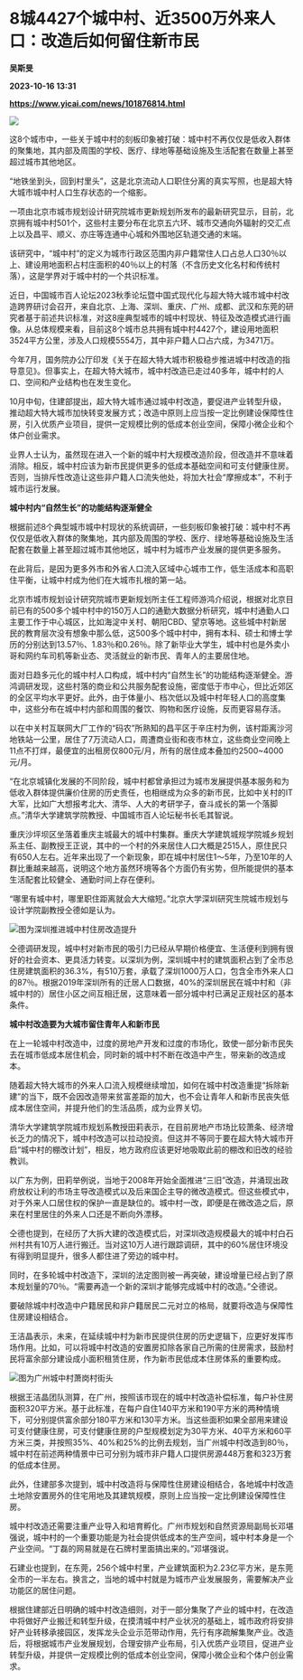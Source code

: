 # 8城4427个城中村、近3500万外来人口：改造后如何留住新市民
**吴斯旻**

**2023-10-16 13:31**

**https://www.yicai.com/news/101876814.html**

![](https://imgcdn.yicai.com/uppics/slides/2023/10/1f1040e2d9acb10c408b9f866f7fe651.jpg)

这8个城市中，一些关于城中村的刻板印象被打破：城中村不再仅仅是低收入群体的聚集地，其内部及周围的学校、医疗、绿地等基础设施及生活配套在数量上甚至超过城市其他地区。

“地铁坐到头，回到村里头”，这是北京流动人口职住分离的真实写照，也是超大特大城市城中村人口生存状态的一个缩影。

一项由北京市城市规划设计研究院城市更新规划所发布的最新研究显示，目前，北京拥有城中村501个，这些村主要分布在北京五六环、城市交通向外辐射的交汇点上以及昌平、顺义、亦庄等连通中心城和外围地区轨道交通的末端。

该研究中，“城中村”的定义为城市行政区范围内非户籍常住人口占总人口30％以上、建设用地面积占村庄面积的40％以上的村落（不含历史文化名村和传统村落），这是学界对于城中村的一个共识标准。

近日，中国城市百人论坛2023秋季论坛暨中国式现代化与超大特大城市城中村改造跨界研讨会召开，来自北京、上海、深圳、重庆、广州、成都、武汉和东莞的研究者基于前述共识标准，对这8座典型城市的城中村现状、特征及改造模式进行画像。从总体规模来看，目前这8个城市总共拥有城中村4427个，建设用地面积3524平方公里，涉及人口规模5554万，其中非户籍人口占六成，为3471万。

今年7月，国务院办公厅印发《关于在超大特大城市积极稳步推进城中村改造的指导意见》。但事实上，在超大特大城市，城中村改造已走过40多年，城中村的人口、空间和产业结构也在发生变化。

10月中旬，住建部提出，超大特大城市通过城中村改造，要促进产业转型升级，推动超大特大城市加快转变发展方式；改造中原则上应当按一定比例建设保障性住房，引入优质产业项目，提供一定规模比例的低成本创业空间，保障小微企业和个体户创业需求。

业界人士认为，虽然现在进入一个新的城中村大规模改造阶段，但改造并不意味着消除。相反，城中村应该为新市民提供更多的低成本基础空间和可支付健康住房。否则，当排斥性改造让这些非户籍人口流失他处，将加大社会“摩擦成本”，不利于城市运行发展。

**城中村内“自然生长”的功能结构逐渐健全**

根据前述8个典型城市城中村现状的系统调研，一些刻板印象被打破：城中村不再仅仅是低收入群体的聚集地，其内部及周围的学校、医疗、绿地等基础设施及生活配套在数量上甚至超过城市其他地区，城中村为城市产业发展的提供更多服务。

在此背后，是因为更多外市和外省人口流入区域中心城市工作，低生活成本和高职住平衡，让城中村成为他们在大城市扎根的第一站。

北京市城市规划设计研究院城市更新规划所主任工程师游鸿介绍说，根据对北京目前已有的500多个城中村中的150万人口的通勤大数据分析研究，城中村通勤人口主要工作于中心城区，比如海淀中关村、朝阳CBD、望京等地。这些城中村新居民的教育层次没有想象中那么低，这500多个城中村中，拥有本科、硕士和博士学历的分别达到13.57％、1.83％和0.26％。除了新毕业大学生，城中村也是外卖小哥和网约车司机等新业态、灵活就业的新市民、青年人的主要居住地。

面对日趋多元化的城中村人口构成，城中村内“自然生长”的功能结构逐渐健全。游鸿调研发现，这些村落的商业和公共服务配套设施，密度低于市中心，但比近郊区的全区平均水平更好。此外，由于体量小、档次低以及城中村年轻人口的高度集中，这些分布在城中村内部和周围的餐饮、购物和医疗设施，反而更容易存活。

以在中关村互联网大厂工作的“码农”所熟知的昌平区于辛庄村为例，该村距离沙河地铁站一公里，居住了7万流动人口，周遭商业街和夜市林立，这些商业空间晚上11点不打烊，最便宜的出租房仅800元/月，所有的居住成本叠加约2500~4000元/月。

“在北京城镇化发展的不同阶段，城中村都曾承担过为城市发展提供基本服务和为低收入群体提供廉价住房的历史责任，也相继成为众多的新市民，比如中关村的IT大军，比如广大想报考北大、清华、人大的考研学子，奋斗成长的第一个落脚点。”清华大学建筑学院教授、中国城市百人论坛秘书长毛其智说。

重庆沙坪坝区坐落着重庆主城最大的城中村集群。重庆大学建筑城规学院城乡规划系主任、副教授王正说，其中的一个村的外来居住人口大概是2515人，原住民只有650人左右。近年来出现了一个新现象，即在城中村居住1～5年，乃至10年的人群比重越来越高，说明这个地方虽然环境等各个方面仍有劣势，但所能提供的基本生活配套比较健全、通勤时间上存在便利。

“哪里有城中村，哪里职住距离就会大大缩短。”北京大学深圳研究生院城市规划与设计学院副教授仝德如是认为。

![图为深圳推进城中村住房改造提升](https://imgcdn.yicai.com/uppics/images/2023/10/27dedec679f6bd807b2f68122e75b79e.jpg)

仝德调研发现，城中村对新市民的吸引力已经从早期价格便宜、生活便利到拥有很好的社会资本、更具活力转变。以深圳为例，深圳城中村的建筑面积占到了全市总住房建筑面积的36.3%，有510万套，承载了深圳1000万人口，包含全市外来人口的87％。根据2019年深圳所有的迁居人口数据，40%的深圳居民在城中村和（非城中村的）居住小区之间互相迁居，这意味着一部分城中村已满足正规社区的基本条件。

**城中村改造要为大城市留住青年人和新市民**

在上一轮城中村改造中，过度的房地产开发和过度的市场化，致使一部分新市民失去在城市低成本居住机会，同时新的城中村不断在改造中产生，带来新的改造成本。

随着超大特大城市的外来人口流入规模继续增加，如何在城中村改造重提“拆除新建”的当下，既不会因改造带来贫富差距的加大，也不会让青年人和新市民丧失低成本居住空间，并提升他们的生活品质，成为业界关切。

清华大学建筑学院城市规划系教授田莉表示，在目前房地产市场比较萧条、经济增长乏力的情况下，城中村改造可以拉动投资。但这并不等同于要在超大特大城市开启“城中村的棚改计划”，相反，地方政府应该更好地吸取此前的棚改和旧改的经验教训。

以广东为例，田莉举例说，当地于2008年开始全面推进“三旧”改造，并涌现出政府放权让利的市场主导改造模式以及后来国企主导的微改造模式。但这些模式中，对于外来人口居住权的保护一直是缺位的。城中村一改，即便是在微改造之后，原来在村里居住的外来人口还是不断向外漂移。

仝德也提到，在经历了大拆大建的改造模式后，对深圳改造规模最大的城中村白石州村共有10万人进行搬迁。当对这10万人进行跟踪调研，其中的60%居住环境没有得到明显提升，很多人都住进了旁边的城中村。

同时，在多轮城中村改造下，深圳的法定图则被一再突破，建设增量已经占到了原本规划量的70％。“需要再造一个新的深圳才能够完成城中村的改造。”仝德说。

要破除城中村改造中户籍居民和非户籍居民二元对立的格局，就要将改造与保障性住房建设相结合。

王洁晶表示，未来，在延续城中村为新市民提供住房的历史逻辑下，应更好发挥市场作用。比如，可以将城中村改造的安置房扣除各家自己所需的住房需求，鼓励村民将富余部分建设成小面积租赁住房，作为新市民低成本住房体系的重要构成。

![图为广州城中村萧岗村街头](https://imgcdn.yicai.com/uppics/images/2023/10/3d4ba6217e165ed02dfd986fc79276dd.jpg)

根据王洁晶团队测算，在广州，按照该市现在的城中村改造补偿标准，每户补住房面积320平方米。基于此标准，在每户自住140平方米和190平方米的两种情境下，可分别提供富余部分180平方米和130平方米。当这些面积如果全部用来建设可支付健康住房，可支付健康住房的户型规模划定为30平方米、40平方米和60平方米三类，并按照35%、40%和25%的比例去规划，当广州城中村改造到80％，城中村在前述两种情景中已可分别为城市非户籍人口提供房源448万套和323万套的低成本住房。

此外，住建部多次提到，城中村改造将与保障性住房建设相结合，各地城中村改造土地除安置房外的住宅用地及其建筑规模，原则上应当按一定比例建设保障性住房。

城中村改造还需要注重产业导入和培育孵化。广州市规划和自然资源局副局长邓堪强说，城中村的一个重要功能是为社会提供低成本的生产空间，城中村本身是一个产业空间。“丁磊的网易就是在石牌村里面搞出来的。”邓堪强说。

石建业也提到，在东莞，256个城中村里，产业建筑面积为2.23亿平方米，是东莞全市的一半左右。换言之，当地的城中村就是为城市产业发展服务，需要解决产业功能区的居住问题。

根据住建部近日明确的城中村改造细则，对于一部分集聚了产业的城中村，在改造中将做好产业搬迁和转型升级，在摸清城中村产业状况的基础上，城市政府将安排好产业转移承接园区，发挥龙头企业示范带动作用，先行有序疏解集聚产业。改造后，将根据城市产业发展规划，合理安排产业布局，引入优质产业项目，促进产业转型升级，并提供一定规模比例的低成本创业空间，保障小微企业和个体户创业需求。